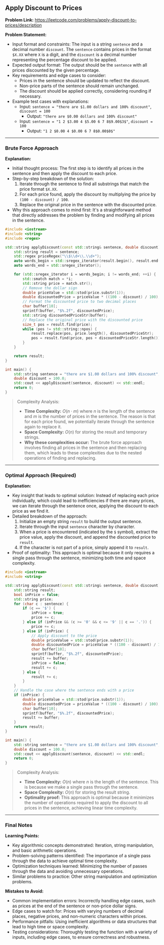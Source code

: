 ## Apply Discount to Prices
**Problem Link:** https://leetcode.com/problems/apply-discount-to-prices/description

**Problem Statement:**
- Input format and constraints: The input is a string `sentence` and a decimal number `discount`. The `sentence` contains prices in the format `$X.XX` where `X` is a digit, and the `discount` is a decimal number representing the percentage discount to be applied.
- Expected output format: The output should be the `sentence` with all prices discounted by the given percentage.
- Key requirements and edge cases to consider: 
  - Prices in the sentence should be updated to reflect the discount.
  - Non-price parts of the sentence should remain unchanged.
  - The discount should be applied correctly, considering rounding if necessary.
- Example test cases with explanations:
  - Input: `sentence = "there are $1.00 dollars and 100% discount"`, `discount = 100`
    - Output: `"there are $0.00 dollars and 100% discount"`
  - Input: `sentence = "1 2 $3.00 4 $5.00 6 7 8$9.00$3$"`, `discount = 100`
    - Output: `"1 2 $0.00 4 $0.00 6 7 8$0.00$0$"`

---

### Brute Force Approach

**Explanation:**
- Initial thought process: The first step is to identify all prices in the sentence and then apply the discount to each price.
- Step-by-step breakdown of the solution:
  1. Iterate through the sentence to find all substrings that match the price format `$X.XX`.
  2. For each price found, apply the discount by multiplying the price by `(100 - discount) / 100`.
  3. Replace the original price in the sentence with the discounted price.
- Why this approach comes to mind first: It's a straightforward method that directly addresses the problem by finding and modifying all prices in the sentence.

```cpp
#include <iostream>
#include <string>
#include <regex>

std::string applyDiscount(const std::string& sentence, double discount) {
    std::string result = sentence;
    std::regex priceRegex("\\$\\d+\\.\\d+");
    auto words_begin = std::sregex_iterator(result.begin(), result.end(), priceRegex);
    auto words_end = std::sregex_iterator();

    for (std::sregex_iterator i = words_begin; i != words_end; ++i) {
        std::smatch match = *i;
        std::string price = match.str();
        // Remove the dollar sign
        double priceValue = std::stod(price.substr(1));
        double discountedPrice = priceValue * ((100 - discount) / 100);
        // Format the discounted price to two decimal places
        char buffer[10];
        sprintf(buffer, "$%.2f", discountedPrice);
        std::string discountedPriceStr(buffer);
        // Replace the original price with the discounted price
        size_t pos = result.find(price);
        while (pos != std::string::npos) {
            result.replace(pos, price.length(), discountedPriceStr);
            pos = result.find(price, pos + discountedPriceStr.length());
        }
    }

    return result;
}

int main() {
    std::string sentence = "there are $1.00 dollars and 100% discount";
    double discount = 100.0;
    std::cout << applyDiscount(sentence, discount) << std::endl;
    return 0;
}
```

> Complexity Analysis:
> - **Time Complexity:** $O(n \cdot m)$ where $n$ is the length of the sentence and $m$ is the number of prices in the sentence. The reason is that for each price found, we potentially iterate through the sentence again to replace it.
> - **Space Complexity:** $O(n)$ for storing the result and temporary strings. 
> - **Why these complexities occur:** The brute force approach involves finding all prices in the sentence and then replacing them, which leads to these complexities due to the nested operations of finding and replacing.

---

### Optimal Approach (Required)

**Explanation:**
- Key insight that leads to optimal solution: Instead of replacing each price individually, which could lead to inefficiencies if there are many prices, we can iterate through the sentence once, applying the discount to each price as we find it.
- Detailed breakdown of the approach:
  1. Initialize an empty string `result` to build the output sentence.
  2. Iterate through the input `sentence` character by character.
  3. When a price is encountered (indicated by the `$` symbol), extract the price value, apply the discount, and append the discounted price to `result`.
  4. If the character is not part of a price, simply append it to `result`.
- Proof of optimality: This approach is optimal because it only requires a single pass through the sentence, minimizing both time and space complexity.

```cpp
#include <iostream>
#include <string>

std::string applyDiscount(const std::string& sentence, double discount) {
    std::string result;
    bool inPrice = false;
    std::string price;
    for (char c : sentence) {
        if (c == '$') {
            inPrice = true;
            price += c;
        } else if (inPrice && (c >= '0' && c <= '9' || c == '.')) {
            price += c;
        } else if (inPrice) {
            // Apply discount to the price
            double priceValue = std::stod(price.substr(1));
            double discountedPrice = priceValue * ((100 - discount) / 100);
            char buffer[10];
            sprintf(buffer, "$%.2f", discountedPrice);
            result += buffer;
            inPrice = false;
            result += c;
        } else {
            result += c;
        }
    }
    // Handle the case where the sentence ends with a price
    if (inPrice) {
        double priceValue = std::stod(price.substr(1));
        double discountedPrice = priceValue * ((100 - discount) / 100);
        char buffer[10];
        sprintf(buffer, "$%.2f", discountedPrice);
        result += buffer;
    }
    return result;
}

int main() {
    std::string sentence = "there are $1.00 dollars and 100% discount";
    double discount = 100.0;
    std::cout << applyDiscount(sentence, discount) << std::endl;
    return 0;
}
```

> Complexity Analysis:
> - **Time Complexity:** $O(n)$ where $n$ is the length of the sentence. This is because we make a single pass through the sentence.
> - **Space Complexity:** $O(n)$ for storing the result string.
> - **Optimality proof:** This approach is optimal because it minimizes the number of operations required to apply the discount to all prices in the sentence, achieving linear time complexity.

---

### Final Notes

**Learning Points:**
- Key algorithmic concepts demonstrated: Iteration, string manipulation, and basic arithmetic operations.
- Problem-solving patterns identified: The importance of a single pass through the data to achieve optimal time complexity.
- Optimization techniques learned: Minimizing the number of passes through the data and avoiding unnecessary operations.
- Similar problems to practice: Other string manipulation and optimization problems.

**Mistakes to Avoid:**
- Common implementation errors: Incorrectly handling edge cases, such as prices at the end of the sentence or non-price dollar signs.
- Edge cases to watch for: Prices with varying numbers of decimal places, negative prices, and non-numeric characters within prices.
- Performance pitfalls: Using inefficient algorithms or data structures that lead to high time or space complexity.
- Testing considerations: Thoroughly testing the function with a variety of inputs, including edge cases, to ensure correctness and robustness.